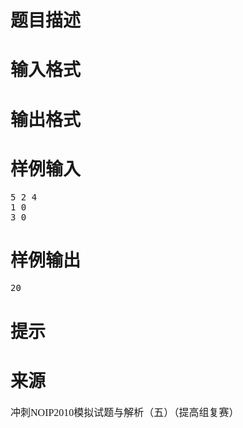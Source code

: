 

# 题目描述



# 输入格式



# 输出格式



# 样例输入


<pre>5 2 4
1 0
3 0</pre>

# 样例输出


<pre>20</pre>

# 提示



# 来源


<p>
	<span style="font-family:&#39;Microsoft YaHei&#39;;font-size:16px;">冲刺</span><span style="font-family:&#39;Microsoft YaHei&#39;;font-size:16px;">NOIP2010</span><span style="font-family:&#39;Microsoft YaHei&#39;;font-size:16px;">模拟试题与解析（五）</span><span style="font-family:&#39;Microsoft YaHei&#39;;font-size:16px;">（提高组复赛）</span> 
</p>
